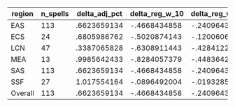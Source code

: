 region|n_spells|delta_adj_pct|delta_reg_w_10|delta_reg_w_20|delta_reg_w_30|delta_reg_w_40|delta_reg_w_50|delta_reg_w_60|delta_reg_w_70|delta_reg_w_80|delta_reg_w_90
---|---|---|---|---|---|---|---|---|---|---|---
EAS|113|.6623659134|-.4668434858|-.2409643084|-.0061298246|.2390021682|.5955115557|.7700282931|1.007700086|1.502740264|2.140398264
ECS|24|.6805986762|-.5020874143|-.1200606376|.1227687821|.5742874146|.7144083381|.8009953499|1.056338549|1.412716746|1.645136476
LCN|47|.3387065828|-.6308911443|-.4284122884|-.1528701782|-.0920966044|.2392011434|.4617568851|.5525708795|1.089253068|1.834116817
MEA|13|.9985642433|-.8284057379|-.4483642578|-.1699390411|-.1699390411|.8255901337|1.203983307|1.203983307|1.902871132|3.189684629
SAS|113|.6623659134|-.4668434858|-.2409643084|-.0061298246|.2390021682|.5955115557|.7700282931|1.007700086|1.502740264|2.140398264
SSF|27|1.017554164|-.0896492004|-.0193285253|.1339449137|.6527267694|.9642002583|1.048017859|1.657662988|2.141991138|2.687920809
Overall|113|.6623659134|-.4668434858|-.2409643084|-.0061298246|.2390021682|.5955115557|.7700282931|1.007700086|1.502740264|2.140398264
